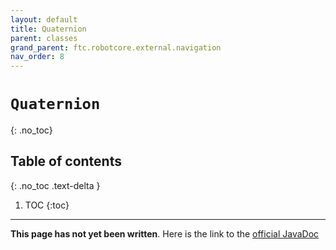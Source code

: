 ```yaml
---
layout: default
title: Quaternion
parent: classes
grand_parent: ftc.robotcore.external.navigation
nav_order: 8
---
```

# `Quaternion`
{: .no_toc}

## Table of contents
{: .no_toc .text-delta }

1. TOC
{:toc}
---
**This page has not yet been written**. Here is the link to the [official JavaDoc](https://ftctechnh.github.io/ftc_app/doc/javadoc/org/firstinspires/ftc/robotcore/external/navigation/Quaternion.html)
        
